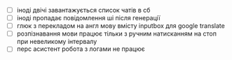 - [ ] іноді двічі завантажується список чатів в сб
- [ ] іноді пропадає повідомлення ші після генерації
- [ ] глюк з перекладом на англ мову вмісту inputbox для google translate
- [ ] розпізнавання мови працює тільки з ручним натисканням на стоп при невеликому інтервалу
- [ ] перс асистент робота з логами не працює